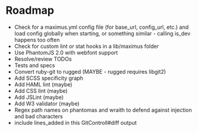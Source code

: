 # Roadmap

* Check for a maximus.yml config file (for base_url, config_url, etc.) and load config globally when starting, or something similar - calling is_dev happens too often
* Check for custom lint or stat hooks in a lib/maximus folder
* Use PhantomJS 2.0 with webfont support
* Resolve/review TODOs
* Tests and specs
* Convert ruby-git to rugged (MAYBE - rugged requires libgit2)
* Add SCSS specificity graph
* Add HAML lint (maybe)
* Add CSS lint (maybe)
* Add JSLint (maybe)
* Add W3 validator (maybe)
* Regex path names on phantomas and wraith to defend against injection and bad characters
* include lines_added in this GitControll#diff output
